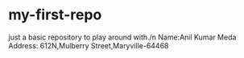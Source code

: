 # my-first-repo
just a basic repository to play around with./n
Name:Anil Kumar Meda
Address: 612N,Mulberry Street,Maryville-64468

